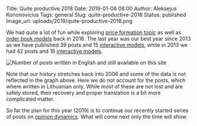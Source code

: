 Title: Quite productive 2018
Date: 2019-01-08 08:00
Author: Aleksejus Kononovicius
Tags: general
Slug: quite-productive-2018
Status: published
Image_url: uploads/2019/quite-productive-2018.png

We had quite a lot of fun while exploring [price formation topic](/tag/topic-price-formation/)
as well as [order book models](/tag/order-book/) back in 2018. The last year was
our best year since 2013 as we have published 39 posts and 15
[interactive models](/tag/interactive/), while in 2013 we had 42 posts and 16
[interactive models](/tag/interactive/).

![Number of posts written in English and still available on this site]({static}/uploads/2019/quite-productive-2018.png "The
number of posts written in English and still available on this iteration of Physics
of Risk. The wide bars represent total number of posts for each year since 2010,
while the narrower bars represent a number of posts with 'Interactive models' tag.")

Note that our history stretches back into 2006 and some of the data is not reflected
in the graph above. Here we do not account for the posts, which where written in
Lithuanian only. While most of these are not lost and are safely stored, their
recovery and proper translation is a bit more complicated matter.

So far the plan for this year (2019) is to continue our recently started series
of posts on [opinion dynamics](/tag/opinion-dynamics/). What will come next only
the time will show.


